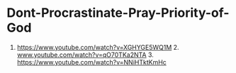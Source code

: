 # Dont-Procrastinate-Pray-Priority-of-God
1. https://www.youtube.com/watch?v=XGHYGE5WQ1M 2. www.youtube.com/watch?v=qO70TKa2NTA 3. https://www.youtube.com/watch?v=NNiHTktKmHc
